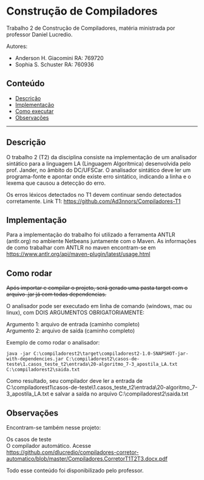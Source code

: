 # Construção de Compiladores

Trabalho 2 de Construção de Compiladores, matéria ministrada por professor Daniel Lucredio.

Autores: 
- Anderson H. Giacomini RA: 769720
- Sophia S. Schuster RA: 760936

## Conteúdo
- [Descrição](#descricao)
- [Implementação](#implementacao)
- [Como executar](#como)
- [Observações](#obs)

*******

<div id='descricao'>

## Descrição

O trabalho 2 (T2) da disciplina consiste na implementação de um analisador sintático para a linguagem LA (Linguagem Algorítmica) desenvolvida pelo prof. Jander, no âmbito do DC/UFSCar. O analisador sintático deve ler um programa-fonte e apontar onde existe erro sintático, indicando a linha e o lexema que causou a detecção do erro.
  
Os erros léxicos detectados no T1 devem continuar sendo detectados corretamente. Link T1: https://github.com/Ad3nnors/Compiladores-T1

<div id='implementacao'>

## Implementação

Para a implementação do trabalho foi utilizado a ferramenta ANTLR (antlr.org) no ambiente Netbeans juntamente com o Maven. As informações de como trabalhar com ANTLR no maven encontram-se em https://www.antlr.org/api/maven-plugin/latest/usage.html

<div id='como'>

## Como rodar

<strike>Após importar e compilar o projeto, será gerado uma pasta target com o arquivo .jar já com todas dependencias.</strike>
  
O analisador pode ser executado em linha de comando (windows, mac ou linux), com DOIS ARGUMENTOS OBRIGATORIAMENTE:
  
Argumento 1: arquivo de entrada (caminho completo)<br>
Argumento 2: arquivo de saída (caminho completo)

Exemplo de como rodar o analisador:

```
java -jar C:\compiladorest2\target\compiladorest2-1.0-SNAPSHOT-jar-with-dependencies.jar C:\compiladorest2\casos-de-teste\1.casos_teste_t2\entrada\20-algoritmo_7-3_apostila_LA.txt C:\compiladorest2\saida.txt
```

Como resultado, seu compilador deve ler a entrada de C:\compiladorest1\casos-de-teste\1.casos_teste_t2\entrada\20-algoritmo_7-3_apostila_LA.txt e salvar a saída no arquivo C:\compiladorest2\saida.txt

<div id='obs'>

## Observações

Encontram-se também nesse projeto:
  
Os casos de teste <br>
O compilador automático. Acesse https://github.com/dlucredio/compiladores-corretor-automatico/blob/master/Compiladores.CorretorT1T2T3.docx.pdf

Todo esse conteúdo foi disponibilizado pelo professor. 

